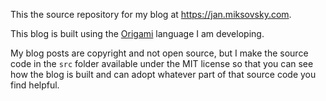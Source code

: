 This the source repository for my blog at https://jan.miksovsky.com.

This blog is built using the [Origami](https://weborigami.org) language I am developing.

My blog posts are copyright and not open source, but I make the source code in the `src` folder available under the MIT license so that you can see how the blog is built and can adopt whatever part of that source code you find helpful.

